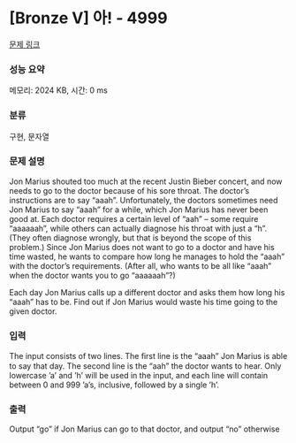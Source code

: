 # [Bronze V] 아! - 4999 

[문제 링크](https://www.acmicpc.net/problem/4999) 

### 성능 요약

메모리: 2024 KB, 시간: 0 ms

### 분류

구현, 문자열

### 문제 설명

<p>Jon Marius shouted too much at the recent Justin Bieber concert, and now needs to go to the doctor because of his sore throat. The doctor’s instructions are to say “aaah”. Unfortunately, the doctors sometimes need Jon Marius to say “aaah” for a while, which Jon Marius has never been good at. Each doctor requires a certain level of “aah” – some require “aaaaaah”, while others can actually diagnose his throat with just a “h”. (They often diagnose wrongly, but that is beyond the scope of this problem.) Since Jon Marius does not want to go to a doctor and have his time wasted, he wants to compare how long he manages to hold the “aaah” with the doctor’s requirements. (After all, who wants to be all like “aaah” when the doctor wants you to go “aaaaaah”?)</p>

<p>Each day Jon Marius calls up a different doctor and asks them how long his “aaah” has to be. Find out if Jon Marius would waste his time going to the given doctor.</p>

### 입력 

 <p>The input consists of two lines. The ﬁrst line is the “aaah” Jon Marius is able to say that day. The second line is the “aah” the doctor wants to hear. Only lowercase ’a’ and ’h’ will be used in the input, and each line will contain between 0 and 999 ’a’s, inclusive, followed by a single ’h’.</p>

### 출력 

 <p>Output “go” if Jon Marius can go to that doctor, and output “no” otherwise</p>

